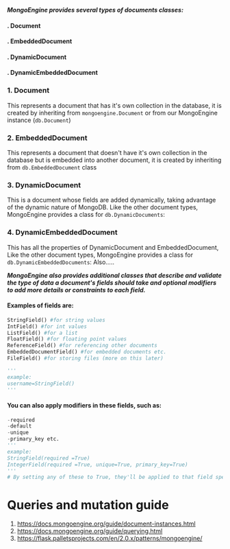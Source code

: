 ***MongoEngine provides several types of documents classes:***

#### . Document
#### . EmbeddedDocument
#### . DynamicDocument
#### . DynamicEmbeddedDocument


### 1. Document
This represents a document that has it's own collection in the database, it is created by
inheriting from `mongoengine.Document` or from our MongoEngine instance (`db.Document`)

### 2. EmbeddedDocument
This represents a document that doesn't have it's own collection in the database but is
embedded into another document, it is created by inheriting from `db.EmbeddedDocument` class
### 3. DynamicDocument
This is a document whose fields are added dynamically, taking advantage of the dynamic nature
of MongoDB.
Like the other document types, MongoEngine provides a class for `db.DynamicDocuments`:
### 4. DynamicEmbeddedDocument
This has all the properties of DynamicDocument and EmbeddedDocument, Like the other document types, MongoEngine provides a class for `db.DynamicEmbeddedDocuments`:
Also…..

***MongoEngine also provides additional classes that describe and validate the type of data a document's fields should take and optional modifiers to add more details or constraints to each field.***

#### Examples of fields are:
```python 
StringField() #for string values
IntField() #for int values
ListField() #for a list
FloatField() #for floating point values
ReferenceField() #for referencing other documents
EmbeddedDocumentField() #for embedded documents etc.
FileField() #for storing files (more on this later)

'''
example:
username=StringField()
'''
```
#### You can also apply modifiers in these fields, such as:
```python
-required
-default
-unique
-primary_key etc.
'''
example: 
StringField(required =True)
IntegerField(required =True, unique=True, primary_key=True)
'''
# By setting any of these to True, they'll be applied to that field specifically.
```






# Queries and mutation guide
1. https://docs.mongoengine.org/guide/document-instances.html
2. https://docs.mongoengine.org/guide/querying.html
3. https://flask.palletsprojects.com/en/2.0.x/patterns/mongoengine/


